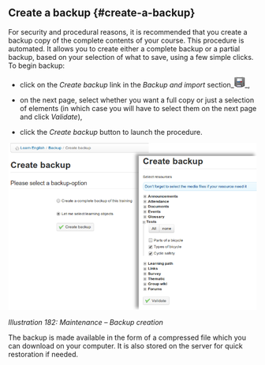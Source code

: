 ## Create a backup {#create-a-backup}

For security and procedural reasons, it is recommended that you create a backup copy of the complete contents of your course. This procedure is automated. It allows you to create either a complete backup or a partial backup, based on your selection of what to save, using a few simple clicks. To begin backup:

*   click on the _Create backup_ link in the _Backup and import_ section_![](../assets/graphics330.gif)_,

*   on the next page, select whether you want a full copy or just a selection of elements (in which case you will have to select them on the next page and click _Validate_),

*   click the _Create backup_ button to launch the procedure.

![](../assets/graphics333.png)

*Illustration 182: Maintenance – Backup creation*

The backup is made available in the form of a compressed file which you can download on your computer. It is also stored on the server for quick restoration if needed.
